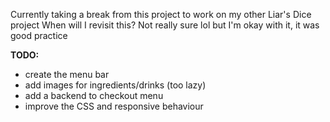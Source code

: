 Currently taking a break from this project to work on my other Liar's Dice project
When will I revisit this? Not really sure lol but I'm okay with it, it was good practice

**TODO:**
- create the menu bar
- add images for ingredients/drinks (too lazy)
- add a backend to checkout menu
- improve the CSS and responsive behaviour
